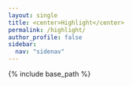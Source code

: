 ```yaml
---
layout: single
title: <center>Highlight</center>
permalink: /highlight/
author_profile: false
sidebar:
  nav: "sidenav"
---
```


{% include base_path %}
